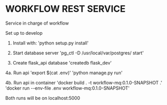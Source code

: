 # WORKFLOW REST SERVICE
Service in charge of workflow

Set up to develop
1. Install with: 
'python setup.py install'

2. Start database server 
'pg_ctl -D /usr/local/var/postgres/ start'

3. Create flask_api database 
'createdb flask_dev'

4a. Run api
'export $(cat .env)'
'python manage.py run'

4b. Run api in container
'docker build . -t workflow-mq:0.1.0-SNAPSHOT .'
'docker run --env-file .env workflow-mq:0.1.0-SNAPSHOT'

Both runs will be on localhost:5000